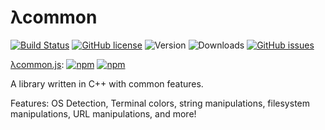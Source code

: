 # λcommon

[![Build Status](https://travis-ci.org/AperLambda/lambdacommon.svg?branch=master)](https://travis-ci.org/AperLambda/lambdacommon)
[![GitHub license](https://img.shields.io/badge/license-MIT-blue.svg?style=flat-square)](https://raw.githubusercontent.com/AperLambda/lambdacommon/master/LICENSE)
![Version](https://img.shields.io/github/release/AperLambda/lambdacommon.svg?style=flat-square)
![Downloads](https://img.shields.io/github/downloads/AperLambda/lambdacommon/latest/total.svg?style=flat-square)
[![GitHub issues](https://img.shields.io/github/issues/AperLambda/lambdacommon.svg?style=flat-square)](https://github.com/AperLambda/lambdacommon/issues)

[λcommon.js](https://www.npmjs.com/package/lambdacommonjs): 
[![npm](https://img.shields.io/npm/v/lambdacommonjs.svg?style=flat-square)](https://www.npmjs.com/package/lambdacommonjs)
[![npm](https://img.shields.io/npm/dt/lambdacommonjs.svg?style=flat-square)](https://www.npmjs.com/package/lambdacommonjs)

A library written in C++ with common features.

Features: OS Detection, Terminal colors, string manipulations, filesystem manipulations, URL manipulations, and more!